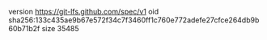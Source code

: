 version https://git-lfs.github.com/spec/v1
oid sha256:133c435ae9b67e572f34c7f3460ff1c760e772adefe27cfce264db9b60b71b2f
size 35485
